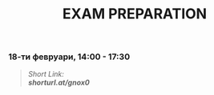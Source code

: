 <h1 align="center">EXAM PREPARATION</h1>
    <br>

<h3>18-ти февруари, 14:00 - 17:30</h3>

<blockquote>
    <i>
        Short Link: <br> 
        <b>
            shorturl.at/gnox0
        </b> 
    </i>
</blockquote>
